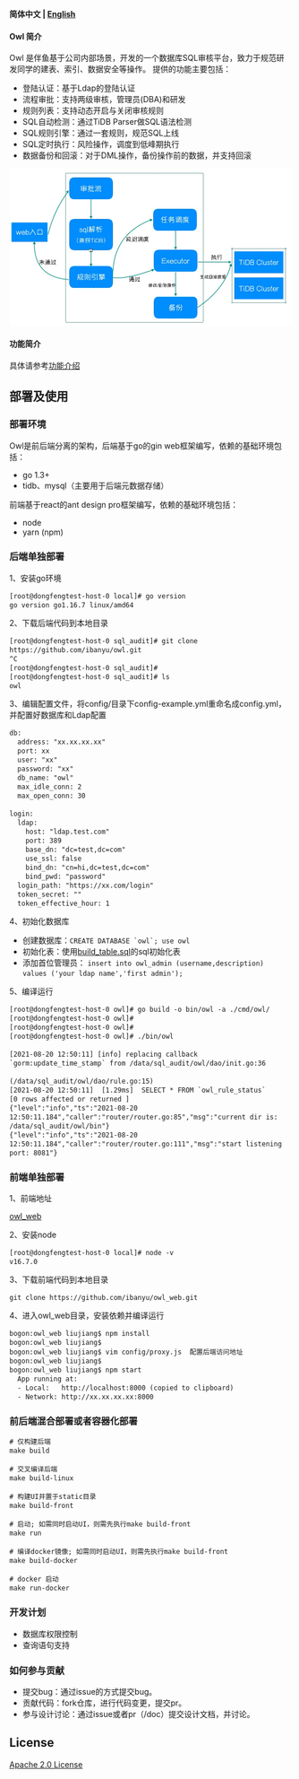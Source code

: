 <div align="left">

**简体中文 | [English](../README.md)**

</div>

#### Owl 简介

Owl 是伴鱼基于公司内部场景，开发的一个数据库SQL审核平台，致力于规范研发同学的建表、索引、数据安全等操作。
提供的功能主要包括：
* 登陆认证：基于Ldap的登陆认证
* 流程审批：支持两级审核，管理员(DBA)和研发
* 规则列表：支持动态开启与关闭审核规则
* SQL自动检测：通过TiDB Parser做SQL语法检测
* SQL规则引擎：通过一套规则，规范SQL上线
* SQL定时执行：风险操作，调度到低峰期执行
* 数据备份和回滚：对于DML操作，备份操作前的数据，并支持回滚

![architecture](./image/architecture.png)

#### 功能简介

具体请参考[功能介绍](./introduction.md)

## 部署及使用

### 部署环境

Owl是前后端分离的架构，后端基于go的gin web框架编写，依赖的基础环境包括：
* go 1.3+
* tidb、mysql（主要用于后端元数据存储）

前端基于react的ant design pro框架编写，依赖的基础环境包括：
* node
* yarn (npm)

### 后端单独部署

1、安装go环境
```
[root@dongfengtest-host-0 local]# go version
go version go1.16.7 linux/amd64
```
2、下载后端代码到本地目录
```
[root@dongfengtest-host-0 sql_audit]# git clone https://github.com/ibanyu/owl.git                                                        ^C
[root@dongfengtest-host-0 sql_audit]#
[root@dongfengtest-host-0 sql_audit]# ls
owl
```
3、编辑配置文件，将config/目录下config-example.yml重命名成config.yml，并配置好数据库和Ldap配置
```
db:
  address: "xx.xx.xx.xx"
  port: xx
  user: "xx"
  password: "xx"
  db_name: "owl"
  max_idle_conn: 2
  max_open_conn: 30

login:
  ldap:
    host: "ldap.test.com"
    port: 389
    base_dn: "dc=test,dc=com"
    use_ssl: false
    bind_dn: "cn=hi,dc=test,dc=com"
    bind_pwd: "password"
  login_path: "https://xx.com/login"
  token_secret: ""
  token_effective_hour: 1
```
4、初始化数据库  
* 创建数据库：``` CREATE DATABASE `owl`; use owl ```  
* 初始化表：使用[build_table.sql](../dao/build_table.sql)的sql初始化表  
* 添加首位管理员： ``` insert into owl_admin (username,description) values ('your ldap name','first admin'); ```  

5、编译运行
```
[root@dongfengtest-host-0 owl]# go build -o bin/owl -a ./cmd/owl/
[root@dongfengtest-host-0 owl]#
[root@dongfengtest-host-0 owl]#
[root@dongfengtest-host-0 owl]# ./bin/owl

[2021-08-20 12:50:11] [info] replacing callback `gorm:update_time_stamp` from /data/sql_audit/owl/dao/init.go:36

(/data/sql_audit/owl/dao/rule.go:15)
[2021-08-20 12:50:11]  [1.29ms]  SELECT * FROM `owl_rule_status`
[0 rows affected or returned ]
{"level":"info","ts":"2021-08-20 12:50:11.184","caller":"router/router.go:85","msg":"current dir is: /data/sql_audit/owl/bin"}
{"level":"info","ts":"2021-08-20 12:50:11.184","caller":"router/router.go:111","msg":"start listening port: 8081"}
```

### 前端单独部署

1、前端地址  

[owl_web](https://github.com/ibanyu/owl_web)

2、安装node
```
[root@dongfengtest-host-0 local]# node -v
v16.7.0
```
3、下载前端代码到本地目录
```
git clone https://github.com/ibanyu/owl_web.git
```
4、进入owl_web目录，安装依赖并编译运行
```
bogon:owl_web liujiang$ npm install
bogon:owl_web liujiang$ 
bogon:owl_web liujiang$ vim config/proxy.js  配置后端访问地址
bogon:owl_web liujiang$ 
bogon:owl_web liujiang$ npm start
  App running at:
  - Local:   http://localhost:8000 (copied to clipboard)
  - Network: http://xx.xx.xx.xx:8000
```

### 前后端混合部署或者容器化部署

```
# 仅构建后端
make build

# 交叉编译后端
make build-linux

# 构建UI并置于static目录
make build-front

# 启动; 如需同时启动UI，则需先执行make build-front
make run

# 编译docker镜像; 如需同时启动UI，则需先执行make build-front
make build-docker

# docker 启动
make run-docker
```
### 开发计划

* 数据库权限控制
* 查询语句支持

### 如何参与贡献

* 提交bug：通过issue的方式提交bug。
* 贡献代码：fork仓库，进行代码变更，提交pr。
* 参与设计讨论：通过issue或者pr（/doc）提交设计文档，并讨论。

## License

[Apache 2.0 License](./LICENSE)